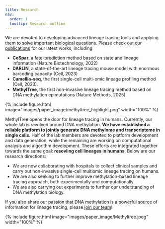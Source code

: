 ```yaml
---
title: Research
nav:
  order: 1
  tooltip: Research outline
---
```


We are devoted to developing advanced lineage tracing tools and applying them to solve important biological questions. Please check out our [publications](/publications) for our latest works, including 
* **CoSpar**, a fate-prediction method based on state and lineage information (Nature Biotechnology, 2022)
* **DARLIN**, a state-of-the-art lineage tracing mouse model with enormous barcoding capacity (Cell, 2023)
* **Camellia-seq**, the first single-cell multi-omic lineage profiling method (Cell, 2023).
* **MethylTree**, the first non-invasive lineage tracing method based on DNA methylation epimutations (Nature Methods, 2025).


 {%
  include figure.html
  image="images/paper_image/methyltree_highlight.png"
  width="100%"
%}



MethylTree opens the door for lineage tracing in humans. Currently, our whole lab is revolved around DNA methylation. **We have established a reliable platform to jointly generate DNA methylome and transcriptome in single cells**. Half of the lab members are devoted to platform development and data generation, while the remaining are working on computational analysis and algorithm development. These efforts are integrated together towards the same goal: **resovling cell lineages in humans**. Below are our research directions:
* We are now collaborating with hospitals to collect clinical samples and carry out non-invasive single-cell multiomic lineage tracing on humans. 
* We are also seeking to further improve methylation-based lineage tracing approach, both experimentally and computationally. 
* We are also carrying out experiments to further our understanding of DNA methylation biology. 


If you also share our passion that DNA methylation is a powerful source of information for lineage tracing, please [join our team](/join-us)!

 {%
  include figure.html
  image="images/paper_image/Methyltree.jpeg"
  width="100%"
%}
